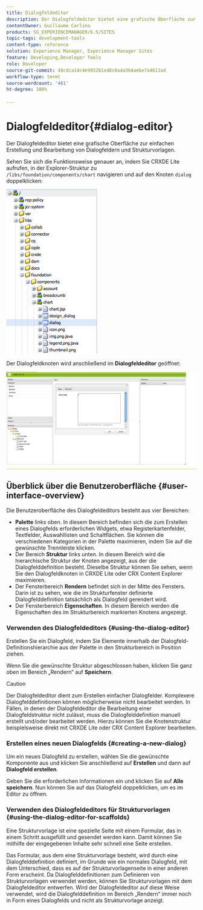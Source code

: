 ```yaml
---
title: Dialogfeldeditor
description: Der Dialogfeldeditor bietet eine grafische Oberfläche zur einfachen Erstellung und Bearbeitung von Dialogfeldern und Strukturvorlagen.
contentOwner: Guillaume Carlino
products: SG_EXPERIENCEMANAGER/6.5/SITES
topic-tags: development-tools
content-type: reference
solution: Experience Manager, Experience Manager Sites
feature: Developing,Developer Tools
role: Developer
source-git-commit: 48cdca14c4e993281ed8c0a4a364aebe7a4611ad
workflow-type: tm+mt
source-wordcount: '461'
ht-degree: 100%

---
```


# Dialogfeldeditor{#dialog-editor}

Der Dialogfeldeditor bietet eine grafische Oberfläche zur einfachen Erstellung und Bearbeitung von Dialogfeldern und Strukturvorlagen.

Sehen Sie sich die Funktionsweise genauer an, indem Sie CRXDE Lite aufrufen, in der Explorer-Struktur zu `/libs/foundation/components/chart` navigieren und auf den Knoten `dialog` doppelklicken:

![chlimage_1-247](assets/chlimage_1-247.png)

Der Dialogfeldknoten wird anschließend im **Dialogfeldeditor** geöffnet:

![screen_shot_2012-02-01at25033pm](assets/screen_shot_2012-02-01at25033pm.png)

## Überblick über die Benutzeroberfläche {#user-interface-overview}

Die Benutzeroberfläche des Dialogfeldeditors besteht aus vier Bereichen:

* **Palette** links oben. In diesem Bereich befinden sich die zum Erstellen eines Dialogfelds erforderlichen Widgets, etwa Registerkartenfelder, Textfelder, Auswahllisten und Schaltflächen. Sie können die verschiedenen Kategorien in der Palette maximieren, indem Sie auf die gewünschte Trennleiste klicken.
* Der Bereich **Struktur** links unten. In diesem Bereich wird die hierarchische Struktur der Knoten angezeigt, aus der die Dialogfelddefinition besteht. Dieselbe Struktur können Sie sehen, wenn Sie den Dialogfeldknoten in CRXDE Lite oder CRX Content Explorer maximieren.
* Der Fensterbereich **Rendern** befindet sich in der Mitte des Fensters. Darin ist zu sehen, wie die im Strukturfenster definierte Dialogfelddefinition tatsächlich als Dialogfeld gerendert wird.
* Der Fensterbereich **Eigenschaften**. In diesem Bereich werden die Eigenschaften des im Strukturbereich markierten Knotens angezeigt.

### Verwenden des Dialogfeldeditors {#using-the-dialog-editor}

Erstellen Sie ein Dialogfeld, indem Sie Elemente innerhalb der Dialogfeld-Definitionshierarchie aus der Palette in den Strukturbereich in Position ziehen.

Wenn Sie die gewünschte Struktur abgeschlossen haben, klicken Sie ganz oben im Bereich „Rendern“ auf **Speichern**.

>[!CAUTION]
>
>Der Dialogfeldeditor dient zum Erstellen einfacher Dialogfelder. Komplexere Dialogfelddefinitionen können möglicherweise nicht bearbeitet werden. In Fällen, in denen der Dialogfeldeditor die Bearbeitung einer Dialogfeldstruktur nicht zulässt, muss die Dialogfelddefinition manuell erstellt und/oder bearbeitet werden. Hierzu können Sie die Knotenstruktur beispielsweise direkt mit CRXDE Lite oder CRX Content Explorer bearbeiten.

### Erstellen eines neuen Dialogfelds {#creating-a-new-dialog}

Um ein neues Dialogfeld zu erstellen, wählen Sie die gewünschte Komponente aus und klicken Sie anschließend auf **Erstellen** und dann auf **Dialogfeld erstellen**.

Geben Sie die erforderlichen Informationen ein und klicken Sie auf **Alle speichern**. Nun können Sie auf das Dialogfeld doppelklicken, um es im Editor zu öffnen.

### Verwenden des Dialogfeldeditors für Strukturvorlagen {#using-the-dialog-editor-for-scaffolds}

Eine Strukturvorlage ist eine spezielle Seite mit einem Formular, das in einem Schritt ausgefüllt und gesendet werden kann. Damit können Sie mithilfe der eingegebenen Inhalte sehr schnell eine Seite erstellen.

Das Formular, aus dem eine Strukturvorlage besteht, wird durch eine Dialogfelddefinition definiert, im Grunde wie ein normales Dialogfeld, mit dem Unterschied, dass es auf der Strukturvorlagenseite in einer anderen Form erscheint. Da Dialogfelddefinitionen zum Definieren von Strukturvorlagen verwendet werden, können Sie Strukturvorlagen mit dem Dialogfeldeditor entwerfen. Wird der Dialogfeldeditor auf diese Weise verwendet, wird die Dialogfelddefinition im Bereich „Rendern“ immer noch in Form eines Dialogfelds und nicht als Strukturvorlage anzeigt.
